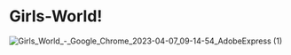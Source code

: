 # Girls-World!

![Girls_World_-_Google_Chrome_2023-04-07_09-14-54_AdobeExpress (1)](https://user-images.githubusercontent.com/102880353/230617619-59f596ab-f333-4426-9b70-ab6c86928a19.gif)
